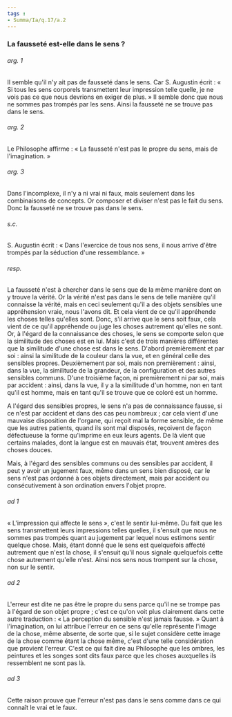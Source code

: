 ```yaml
---
tags : 
- Summa/Ia/q.17/a.2
---
```


### La fausseté est-elle dans le sens ?

###### arg. 1
Il semble qu'il n'y ait pas de fausseté dans le sens. Car S. Augustin écrit : « Si tous les sens corporels transmettent leur impression telle quelle, je ne vois pas ce que nous devrions en exiger de plus. » Il semble donc que nous ne sommes pas trompés par les sens. Ainsi la fausseté ne se trouve pas dans le sens. 

###### arg. 2
Le Philosophe affirme : « La fausseté n'est pas le propre du sens, mais de l'imagination. » 

###### arg. 3
Dans l'incomplexe, il n'y a ni vrai ni faux, mais seulement dans les combinaisons de concepts. Or composer et diviser n'est pas le fait du sens. Donc la fausseté ne se trouve pas dans le sens. 

###### s.c.
S. Augustin écrit : « Dans l'exercice de tous nos sens, il nous arrive d'être trompés par la séduction d'une ressemblance. » 

###### resp.
La fausseté n'est à chercher dans le sens que de la même manière dont on y trouve la vérité. Or la vérité n'est pas dans le sens de telle manière qu'il connaisse la vérité, mais en ceci seulement qu'il a des objets sensibles une appréhension vraie, nous l'avons dit. Et cela vient de ce qu'il appréhende les choses telles qu'elles sont. Donc, s'il arrive que le sens soit faux, cela vient de ce qu'il appréhende ou juge les choses autrement qu'elles ne sont. Or, à l'égard de la connaissance des choses, le sens se comporte selon que la similitude des choses est en lui. Mais c'est de trois manières différentes que la similitude d'une chose est dans le sens. D'abord premièrement et par soi : ainsi la similitude de la couleur dans la vue, et en général celle des sensibles propres. Deuxièmement par soi, mais non premièrement : ainsi, dans la vue, la similitude de la grandeur, de la configuration et des autres sensibles communs. D'une troisième façon, ni premièrement ni par soi, mais par accident : ainsi, dans la vue, il y a la similitude d'un homme, non en tant qu'il est homme, mais en tant qu'il se trouve que ce coloré est un homme. 

A l'égard des sensibles propres, le sens n'a pas de connaissance fausse, si ce n'est par accident et dans des cas peu nombreux ; car cela vient d'une mauvaise disposition de l'organe, qui reçoit mal la forme sensible, de même que les autres patients, quand ils sont mal disposés, reçoivent de façon défectueuse la forme qu'imprime en eux leurs agents. De là vient que certains malades, dont la langue est en mauvais état, trouvent amères des choses douces. 

Mais, à l'égard des sensibles communs ou des sensibles par accident, il peut y avoir un jugement faux, même dans un sens bien disposé, car le sens n'est pas ordonné à ces objets directement, mais par accident ou consécutivement à son ordination envers l'objet propre. 

###### ad 1
« L'impression qui affecte le sens », c'est le sentir lui-même. Du fait que les sens transmettent leurs impressions telles quelles, il s'ensuit que nous ne sommes pas trompés quant au jugement par lequel nous estimons sentir quelque chose. Mais, étant donné que le sens est quelquefois affecté autrement que n'est la chose, il s'ensuit qu'il nous signale quelquefois cette chose autrement qu'elle n'est. Ainsi nos sens nous trompent sur la chose, non sur le sentir. 

###### ad 2
L'erreur est dite ne pas être le propre du sens parce qu'il ne se trompe pas à l'égard de son objet propre ; c'est ce qu'on voit plus clairement dans cette autre traduction : « La perception du sensible n'est jamais fausse. » Quant à l'imagination, on lui attribue l'erreur en ce sens qu'elle représente l'image de la chose, même absente, de sorte que, si le sujet considère cette image de la chose comme étant la chose même, c'est d'une telle considération que provient l'erreur. C'est ce qui fait dire au Philosophe que les ombres, les peintures et les songes sont dits faux parce que les choses auxquelles ils ressemblent ne sont pas là. 

###### ad 3
Cette raison prouve que l'erreur n'est pas dans le sens comme dans ce qui connaît le vrai et le faux. 



